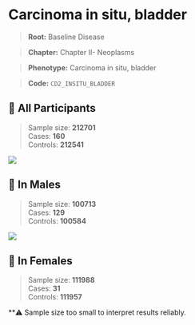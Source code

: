 # Carcinoma in situ, bladder

> **Root:** Baseline Disease  

> **Chapter:** Chapter II- Neoplasms  

> **Phenotype:** Carcinoma in situ, bladder  

> **Code:** `CD2_INSITU_BLADDER`

## 🧪 All Participants  
> Sample size: **212701**  
> Cases: **160**  
> Controls: **212541**
<img src="/Disease/Figures/ALL/Incidence/CD2_INSITU_BLADDER.png"/>
<CsvTable src="/Disease/Data/ALL/Incidence/COX_CD2_INSITU_BLADDER.csv" label="🔍 View full results" />

## 👨 In Males  
> Sample size: **100713**  
> Cases: **129**  
> Controls: **100584**
<img src="/Disease/Figures/Male/Incidence/CD2_INSITU_BLADDER.png"/>
<CsvTable src="/Disease/Data/Male/Incidence/COX_CD2_INSITU_BLADDER.csv" label="🔍 View full results" />

## 👩 In Females  
> Sample size: **111988**  
> Cases: **31**  
> Controls: **111957**

**⚠️ Sample size too small to interpret results reliably.

